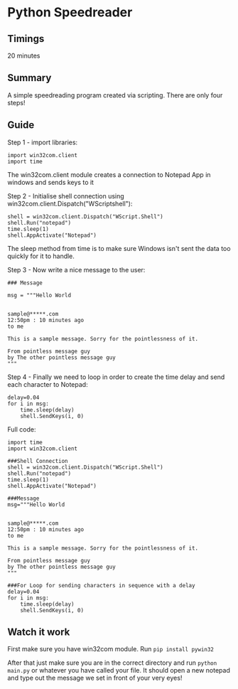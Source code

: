 # Python Speedreader

## Timings

20 minutes

## Summary

A simple speedreading program created via scripting. There are only four steps!

## Guide

Step 1 - import libraries:

```
import win32com.client
import time
```

The win32com.client module creates a connection to Notepad App in windows and sends keys to it

Step 2 - Initialise shell connection using win32com.client.Dispatch("WScriptshell"):

```
shell = win32com.client.Dispatch("WScript.Shell")
shell.Run("notepad")
time.sleep(1)
shell.AppActivate("Notepad")
```
The sleep method from time is to make sure Windows isn't sent the data too quickly for it to handle.

Step 3 - Now write a nice message to the user:

```
### Message

msg = """Hello World


sample@*****.com
12:50pm : 10 minutes ago
to me

This is a sample message. Sorry for the pointlessness of it.

From pointless message guy
by The other pointless message guy
"""
```

Step 4 - Finally we need to loop in order to create the time delay and send each character to Notepad:

```
delay=0.04
for i in msg:
    time.sleep(delay)
    shell.SendKeys(i, 0)
```

Full code:

```
import time
import win32com.client

###Shell Connection
shell = win32com.client.Dispatch("WScript.Shell")
shell.Run("notepad")
time.sleep(1)
shell.AppActivate("Notepad")

###Message
msg="""Hello World 


sample@*****.com
12:50pm : 10 minutes ago
to me

This is a sample message. Sorry for the pointlessness of it.

From pointless message guy
by The other pointless message guy
"""  

###For Loop for sending characters in sequence with a delay
delay=0.04
for i in msg:
    time.sleep(delay)
    shell.SendKeys(i, 0)
```

## Watch it work

First make sure you have win32com module. Run `pip install pywin32`

After that just make sure you are in the correct directory and run `python main.py` or whatever you have called your file. It should open a new notepad and type out the message we set in front of your very eyes!